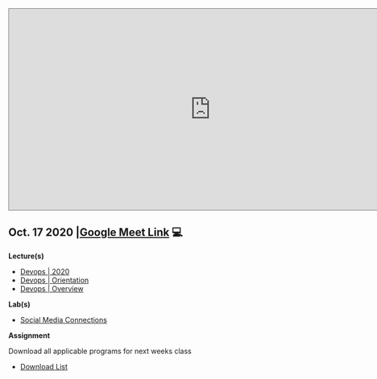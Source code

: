 <iframe src="https://calendar.google.com/calendar/embed?height=400&amp;wkst=1&amp;bgcolor=%23ffffff&amp;ctz=America%2FLos_Angeles&amp;src=ZXJpa0B0ZWtwZXJmZWN0LmNvbQ&amp;src=YWRkcmVzc2Jvb2sjY29udGFjdHNAZ3JvdXAudi5jYWxlbmRhci5nb29nbGUuY29t&amp;src=dGVrcGVyZmVjdC5jb21fY2xhc3Nyb29tMTdhNWM5NjlAZ3JvdXAuY2FsZW5kYXIuZ29vZ2xlLmNvbQ&amp;src=ZW4udXNhI2hvbGlkYXlAZ3JvdXAudi5jYWxlbmRhci5nb29nbGUuY29t&amp;color=%23039BE5&amp;color=%2333B679&amp;color=%23007b83&amp;color=%230B8043&amp;title=Devops%20%7C%20Core%202020%20-2021" style="border:solid 1px #777" width="800" height="400" frameborder="0" scrolling="no"></iframe>

## Oct. 17 2020 |[Google Meet Link](https://meet.google.com/opm-weff-mcy?authuser=0) 💻

**Lecture(s)**

- [Devops | 2020](https://docs.google.com/presentation/d/1edn33di_O4h5vwngEc637E-0N6hz0qkKYy1KJyBwHhs/edit?usp=sharing)
- [Devops | Orientation](https://docs.google.com/presentation/d/1Ua53e94mrPbM3tae14Z4xNmfxcryUZLJqSkqy-Q2TtU/edit?usp=sharing)
- [Devops | Overview](https://docs.google.com/presentation/d/1JEbiyuYNmUcD9nTRQc98r-LVI2kHJCYMv4J2JA-aSGM/edit?usp=sharing)

**Lab(s)**

<!-- - [Github Hosted Website | Github Pages](/courses/01) -->

- [Social Media Connections](/courses/01-Introduction/README.md)

**Assignment**

Download all applicable programs for next weeks class

- [Download List]()
